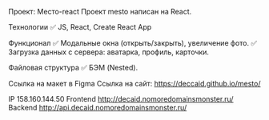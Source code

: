 Проект: Место-react
Проект mesto написан на React.

Технологии
✅ JS, React, Create React App

Функционал
✅ Модальные окна (открыть/закрыть), увеличение фото. ✅ Загрузка данных с сервера: аватарка, профиль, карточки.

Файловая структура
✅ БЭМ (Nested).

Ссылка на макет в Figma Ссылка на сайт: https://deccaid.github.io/mesto/

IP  158.160.144.50
Frontend  http://decaid.nomoredomainsmonster.ru/
Backend  http://api.decaid.nomoredomainsmonster.ru/

